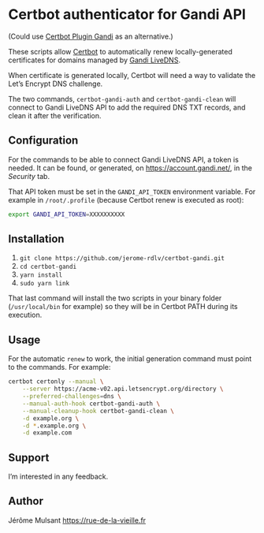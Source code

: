 # Certbot authenticator for Gandi API

(Could use [Certbot Plugin Gandi](https://github.com/obynio/certbot-plugin-gandi) as an alternative.)

These scripts allow [Certbot][certbot] to automatically renew
locally-generated certificates for domains managed
by [Gandi LiveDNS][gapi].

When certificate is generated locally, Certbot will need a way
to validate the Let’s Encrypt DNS challenge.

The two commands, `certbot-gandi-auth` and `certbot-gandi-clean`
will connect to Gandi LiveDNS API to add the required
DNS TXT records, and clean it after the verification.

## Configuration

For the commands to be able to connect Gandi LiveDNS API,
a token is needed. It can be found, or generated, on
https://account.gandi.net/, in the *Security* tab.

That API token must be set in the `GANDI_API_TOKEN` environment
variable. For example in `/root/.profile` (because Certbot renew
is executed as root):

```bash
export GANDI_API_TOKEN=XXXXXXXXXX
```

## Installation

1. `git clone https://github.com/jerome-rdlv/certbot-gandi.git`
2. `cd certbot-gandi`
3. `yarn install`
4. `sudo yarn link`

That last command will install the two scripts in your binary
folder (`/usr/local/bin` for example) so they will be
in Certbot PATH during its execution.

## Usage

For the automatic `renew` to work, the initial generation
command must point to the commands. For example:

```bash
certbot certonly --manual \
    --server https://acme-v02.api.letsencrypt.org/directory \
    --preferred-challenges=dns \
    --manual-auth-hook certbot-gandi-auth \
    --manual-cleanup-hook certbot-gandi-clean \
    -d example.org \
    -d *.example.org \
    -d example.com
```

## Support

I’m interested in any feedback.

## Author

Jérôme Mulsant https://rue-de-la-vieille.fr

[certbot]: https://certbot.eff.org/
[gapi]: https://doc.livedns.gandi.net/
